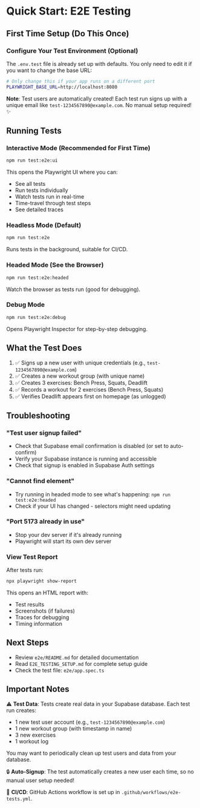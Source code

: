 # Quick Start: E2E Testing

## First Time Setup (Do This Once)

### Configure Your Test Environment (Optional)

The `.env.test` file is already set up with defaults. You only need to edit it if you want to change the base URL:

```bash
# Only change this if your app runs on a different port
PLAYWRIGHT_BASE_URL=http://localhost:8080
```

**Note**: Test users are automatically created! Each test run signs up with a unique email like `test-1234567890@example.com`. No manual setup required! ✨

## Running Tests

### Interactive Mode (Recommended for First Time)

```bash
npm run test:e2e:ui
```

This opens the Playwright UI where you can:
- See all tests
- Run tests individually
- Watch tests run in real-time
- Time-travel through test steps
- See detailed traces

### Headless Mode (Default)

```bash
npm run test:e2e
```

Runs tests in the background, suitable for CI/CD.

### Headed Mode (See the Browser)

```bash
npm run test:e2e:headed
```

Watch the browser as tests run (good for debugging).

### Debug Mode

```bash
npm run test:e2e:debug
```

Opens Playwright Inspector for step-by-step debugging.

## What the Test Does

1. ✅ Signs up a new user with unique credentials (e.g., `test-1234567890@example.com`)
2. ✅ Creates a new workout group (with unique name)
3. ✅ Creates 3 exercises: Bench Press, Squats, Deadlift
4. ✅ Records a workout for 2 exercises (Bench Press, Squats)
5. ✅ Verifies Deadlift appears first on homepage (as unlogged)

## Troubleshooting

### "Test user signup failed"
- Check that Supabase email confirmation is disabled (or set to auto-confirm)
- Verify your Supabase instance is running and accessible
- Check that signup is enabled in Supabase Auth settings

### "Cannot find element"
- Try running in headed mode to see what's happening: `npm run test:e2e:headed`
- Check if your UI has changed - selectors might need updating

### "Port 5173 already in use"
- Stop your dev server if it's already running
- Playwright will start its own dev server

### View Test Report

After tests run:

```bash
npx playwright show-report
```

This opens an HTML report with:
- Test results
- Screenshots (if failures)
- Traces for debugging
- Timing information

## Next Steps

- Review `e2e/README.md` for detailed documentation
- Read `E2E_TESTING_SETUP.md` for complete setup guide
- Check the test file: `e2e/app.spec.ts`

## Important Notes

⚠️ **Test Data**: Tests create real data in your Supabase database. Each test run creates:
- 1 new test user account (e.g., `test-1234567890@example.com`)
- 1 new workout group (with timestamp in name)
- 3 new exercises
- 1 workout log

You may want to periodically clean up test users and data from your database.

🔒 **Auto-Signup**: The test automatically creates a new user each time, so no manual user setup needed!

🚀 **CI/CD**: GitHub Actions workflow is set up in `.github/workflows/e2e-tests.yml`.
